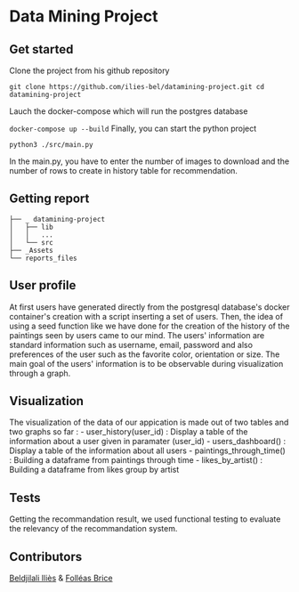 # Data Mining Project

## Get started

Clone the project from his github repository

``
git clone https://github.com/ilies-bel/datamining-project.git
cd datamining-project
``

Lauch the docker-compose which will run the postgres database

``
docker-compose up --build
``
Finally, you can start the python project

``
python3 ./src/main.py
``

In the main.py, you have to enter the number of images to download and the number of rows to create in history table for recommendation.

## Getting report

```
├── _ datamining-project
│   ├── lib
│   │   ...
│   └── src
├── _Assets
└── reports_files
```

## User profile

At first users have generated directly from the postgresql database's docker container's creation with a script inserting a set of users. Then, the idea of using a seed function like we have done for the creation of the history of the paintings seen by users came to our mind.
The users' information are standard information such as username, email, password and also preferences of the user such as the favorite color, orientation or size.
The main goal of the users' information is to be observable during visualization through a graph.

## Visualization

The visualization of the data of our appication is made out of two tables and two graphs so far :
    - user_history(user_id) : Display a table of the information about a user given in paramater (user_id)
    - users_dashboard() :  Display a table of the information about all users
    - paintings_through_time() : Building a dataframe from paintings through time
    - likes_by_artist() : Building a dataframe from likes group by artist

## Tests

Getting the recommandation result, we used functional testing to evaluate the relevancy of the recommandation system.

## Contributors

[Beldjilali Iliès](https://github.com/ilies-bel) & [Folléas Brice](https://github.com/AmazingBrice)
